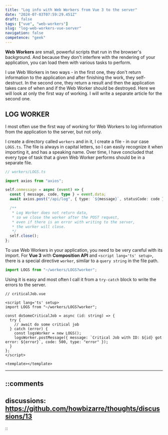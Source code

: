 ```yaml
---
title: "Log info with Web Workers from Vue 3 to the server"
date: "2024-07-03T07:59:29.451Z"
draft: false
tags: ["vue", "web-workers"]
slug: "log-web-workers-vue-server"
navigation: false
competence: "geek"
---
```


**Web Workers** are small, powerful scripts that run in the browser's background. And because they don't interfere with the rendering of your application, you can load them with various tasks to perform.

<!-- more -->

I use Web Workers in two ways - in the first one, they don't return information to the application and after finishing the work, they self-destruct. In the second one, they return a result and then the application takes care of when and if the Web Worker should be destroyed. Here we will look at only the first way of working. I will write a separate article for the second one.

## LOG WORKER

I most often use the first way of working for Web Workers to log information from the application to the server, but not only.

I create a directory called `workers` and in it, I create a file - in our case `LOGS.ts`. The file is always in capital letters, so I can easily recognize it when importing it, and has a speaking name. Over time, I have concluded that every type of task that a given Web Worker performs should be in a separate file.

```typescript
// workers/LOGS.ts

import axios from "axios";

self.onmessage = async (event) => {
  const { message, code, type } = event.data;
  await axios.post("/api/log", { type: `${message}`, statusCode: code }, { contentType: "text/plain" });

  /**
   * Log Worker does not return data,
   * so we close the worker after the POST request,
   * even if there is an error with writing to the server,
   * the worker will close.
   */
  self.close();
};
```

To use Web Workers in your application, you need to be very careful with its import. For **Vue 3** with **Composition API** and `<script lang='ts' setup>`, there is a special directive `worker`, similar to a `query string` in the file path.

```typescript
import LOGS from "~/workers/LOGS?worker";
```

Using it is easy and most often I call it from a `try-catch` block to write the errors to the server.

```vue
// criticalJob.vue

<script lang='ts' setup>
import LOGS from "~/workers/LOGS?worker";

const doSomeCriticalJob = async (id: string) => {
  try {
    // await do some critical job
  } catch (error) {
    const logsWorker = new LOGS();
    logsWorker.postMessage({ message: `Critical Job with ID: ${id} got error: ${error}`, code: 500, type: "error" });
  }
};
</script>

<template></template>
```

---

::comments
---
discussions: https://github.com/howbizarre/thoughts/discussions/13
---
::
